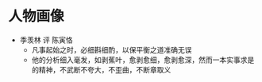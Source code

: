 # 人物画像

* 季羡林 评 陈寅恪
	* 凡事起始之时，必细斟细酌，以保平衡之道准确无误
	* 他的分析细入毫发，如剥蕉叶，愈剥愈细，愈剥愈深，然而一本实事求是的精神，不武断不夸大，不歪曲，不断章取义  

